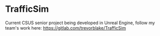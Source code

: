 # TrafficSim
Current CSUS senior project being developed in Unreal Engine, follow my team's work here: https://gitlab.com/trevorblake/TrafficSim
